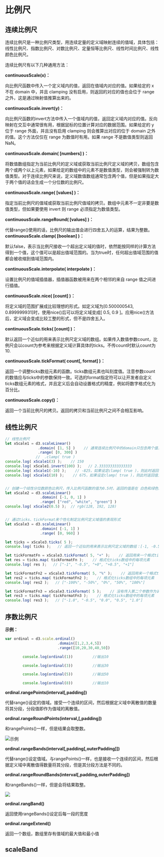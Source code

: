# 比例尺

## 连续比例尺

连续比例尺是一种比例尺类型，用连续定量的定义域映射连续的值域，具体包括：线性比例尺、指数比例尺、对数比例尺、定量恒等比例尺、线性时间比例尺、线性颜色比例尺。

连续比例尺有以下几种通用方法：

**continuousScale(x)：**

向比例尺函数中传入一个定义域内的值，返回在值域内对应的值。如果给定的 x 不在 domain 中，并且 clamping 没有启用，则返回的对应的值也会位于 range 之外，这是通过映射值推算出来的。

**continuousScale.invert(y)：**

向比例尺函数的invert方法中传入一个值域内的值，返回定义域内对应的值。反向映射在交互中通常很有用，根据鼠标的位置计算对应的数据范围。如果给定的 y 位于 range 外面，并且没有启用 clamping 则会推算出对应的位于 domain 之外的值。这个方法仅仅在 range 为数值时有用。如果 range 不是数值类型则返回 NaN。

**continuousScale.domain( [numbers] )：**

将数值数组指定为当前比例尺的定义域或获取当前比例尺定义域的拷贝，数组包含两个或两个以上元素，如果给定的数组中的元素不是数值类型，则会被强制转为数值类型。对于连续比例尺来说，定义域数值数组通常包含两个值，但是如果指定大于两个值的话会生成一个分位数的比例尺。

**continuousScale.range( [values] )：**

指定当前比例尺的值域或获取当前比例尺值域的拷贝。数组中元素不一定非要是数值类型，但如果要使用 invert 则 range 必须指定为数值类型。

**continuousScale.rangeRound( [values] )：**

代替range()使用的话，比例尺的输出值会进行四舍五入的运算，结果为整数。
**continuousScale.clamp( [boolean] )：**

默认false，表示当比例尺接收一个超出定义域的值时，依然能按同样的计算方法得到一个值，这个值可以是超出值域范围的。当为true时，任何超出值域范围的值都会被收缩到值域范围内。

**continuousScale.interpolate( interpolate )：**

设置比例尺的值域插值器，插值器函数被用来在两个相邻的来自 range 值之间进行插值。

**continuousScale.nice( [count] )：**

将定义域的范围扩展成比较理想的形式。如定义域为[0.500000543, 0.899999931]时，使用nice()后可以将定义域变成[ 0.5, 0.9 ]。应用nice()方法后，定义域会变成比较工整的形式，但不是四舍五入。

**continuousScale.ticks( [count] )：**

默认返回一个近似的用来表示比例尺定义域的数组。如果传入数值参数count，比例尺会以count为参考来根据定义域计算具体的ticks。不传count时默认count为10.

**continuousScale.tickFormat( count[, format] )：**

返回一个调整ticks数组元素的函数。ticks数组元素也叫刻度值。注意参数count的数值应与ticks中的参数保持一致。可选的format指定符可以让开发者自定义ticks数组元素的格式，并且定义后会自动设置格式的精度，例如将数字格式化为百分比。

**continuousScale.copy()：**

返回一个当前比例尺的拷贝。返回的拷贝和当前比例尺之间不会相互影响。

## 线性比例尺

```js
// 线性比例尺
let xScale1 = d3.scaleLinear()
               .domain( [1, 5] )    // 通常连续比例尺中的domain只包含两个值，但如果指定多个值时就会生成一个分位数的比例尺，例如创建一个分位数的颜色比例尺
               .range( [0, 300] )
              //  .clamp( true )
console.log( xScale1(3) );    // 150
console.log( xScale1.invert(100) );   // 2.333333333333333
console.log( xScale1(-10) );    // -825，如果设定clamp( true )，则此时返回值为0
console.log( xScale1(10) );    // 675，如果设定clamp( true )，则此时返回值为300


// 创建一个线性分位数颜色比例尺，传入比例尺函数的值为0.5时，返回的值是在 白色和绿色之间的插值
let xScale2 = d3.scaleLinear()
                .domain( [-1, 0, 1] )
                .range( ["red", "white", "green"] )
console.log( xScale2(0.5) );  // rgb(128, 192, 128)


// 通过ticks、tickFormat来个性化制定比例尺定义域值的表现形式
let xScale3 = d3.scaleLinear()
                .domain( [-1, 1] )
                .range( [0, 960] )

let ticks = xScale3.ticks( 5 );   
console.log( ticks );   // 返回一个近似的用来表示比例尺定义域的数组：[-1, -0.5, -0, 0.5, 1]

let tickFormatFn = xScale3.tickFormat( 5, "+" );    // 返回用来一个格式ticks数组每项值的函数
let res = ticks.map( tickFormatFn );    // 格式化ticks数组中的每项元素
console.log( res );   // ["-1", "-0.5", "+0", "+0.5", "+1"]

let tickFormatFn2 = xScale3.tickFormat( 5, "%" );    // 返回用来一个格式ticks数组每项值的函数
let res2 = ticks.map( tickFormatFn2 );    // 格式化ticks数组中的每项元素
console.log( res2 );   // ["-100%", "-50%", "0%", "50%", "100%"]

let tickFormatFn3 = xScale3.tickFormat( 5 );    // 没有传入第二个参数作为说明符时，将不会对ticks数组的每项元素进行自定义格式
let res3 = ticks.map( tickFormatFn3 );    // 格式化ticks数组中的每项元素
console.log( res3 );   // ["-1.0", "-0.5", "0.0", "0.5", "1.0"]
```

## 序数比例尺

**示例：**

```js
var ordinal = d3.scale.ordinal()
                        .domain([1,2,3,4,5])
                        .range([10,20,30,40,50])

        console.log(ordinal(1))         //输出10

        console.log(ordinal(3))         //输出30

        console.log(ordinal(5))         //输出50

        console.log(ordinal(8))         //输出10
```

**ordinal.rangePoints(interval[,padding])**

代替range()设定的值域。接受一个连续的区间，然后根据定义域中离散值的数量将其分段，分段值即作为值域的离散值。

**ordinal.rangeRoundPoints(interval,[,padding])**

和rangePoints()一样，但是结果会取整数。

![示例](https://img2018.cnblogs.com/blog/1557620/201905/1557620-20190507182838109-628574408.jpg)

**ordinal.rangeBands(interval[,padding[,outerPadding]])**

代替range()设定值域。与rangePoints()一样，也是接收一个连续的区间，然后根据定义域中离散值得数量将其分段，但是其分段方法是不同的。

**ordinal.rangeRoundBands(interval[,padding,outerPadding])**

和rangeBands()一样，但是会将结果取整。

![](https://img2018.cnblogs.com/blog/1557620/201905/1557620-20190507183708450-947897437.jpg)

**ordinal.rangBand()**

返回使用rangeBands()设定后每一段的宽度

**ordinal.rangeExtend()**

返回一个数组，数组里存有值域的最大值和最小值



## scaleBand

